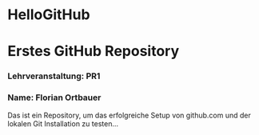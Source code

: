 # HelloGitHub
# Erstes GitHub Repository
### Lehrveranstaltung: PR1
### Name: Florian Ortbauer
Das ist ein Repository, um das erfolgreiche Setup von github.com und der lokalen Git Installation zu 
testen...
